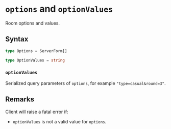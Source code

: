 # `options` and `optionValues`

Room options and values.

## Syntax

```ts
type Options = ServerForm[]

type OptionValues = string
```

### `optionValues`

Serialized query parameters of `options`, for example `"type=casual&round=3"`.

## Remarks

Client will raise a fatal error if:

-   `optionValues` is not a valid value for `options`.
